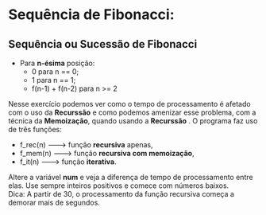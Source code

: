 # Sequência de Fibonacci: 
## Sequência ou Sucessão de Fibonacci 
* Para **n-ésima** posição:
    * 0 para n == 0;
    * 1 para n == 1;
    * f(n-1) + f(n-2) para n >= 2

Nesse exercício podemos ver como o tempo de processamento é afetado com o uso da **Recurssão** e como podemos amenizar esse problema, com a técnica da **Memoização**, quando usando a **Recurssão** .
O programa faz uso de três funções: 
* f_rec(n) ---> função **recursiva** apenas,
* f_mem(n) ---> função **recursiva com memoização**,
* f_it(n) ---> função **iterativa**.

Altere a variável **num** e veja a diferença de tempo de processamento entre elas. Use sempre inteiros positivos e comece com números baixos.  
Dica: A partir de 30, o processamento da função recursiva começa a demorar mais de segundos.
